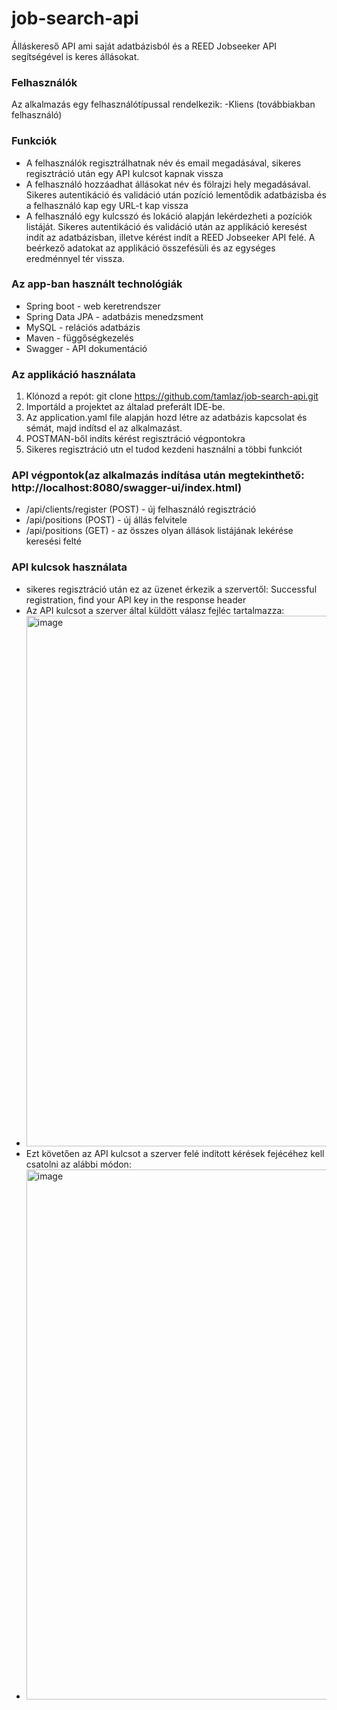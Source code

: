 # job-search-api
Álláskereső API ami saját adatbázisból és a REED Jobseeker API segítségével is keres állásokat.

### Felhasználók
Az alkalmazás egy felhasználótípussal rendelkezik:
 -Kliens (továbbiakban felhasználó)

### Funkciók
- A felhasználók regisztrálhatnak név és email megadásával, sikeres regisztráció után egy API kulcsot kapnak vissza
- A felhasználó hozzáadhat állásokat név és fölrajzi hely megadásával. Sikeres autentikáció és validáció után pozíció lementődik adatbázisba és a felhasználó kap egy URL-t kap vissza
- A felhasználó egy kulcsszó és lokáció alapján lekérdezheti a pozíciók listáját. Sikeres autentikáció és validáció után az applikáció keresést indít az adatbázisban, illetve kérést
  indít a REED Jobseeker API felé. A beérkező adatokat az applikáció összefésüli és az egységes eredménnyel tér vissza.

### Az app-ban használt technológiák
- Spring boot - web keretrendszer
- Spring Data JPA - adatbázis menedzsment
- MySQL - relációs adatbázis
- Maven - függőségkezelés
- Swagger - API dokumentáció

### Az applikáció használata
1. Klónozd a repót: git clone https://github.com/tamlaz/job-search-api.git
2. Importáld a projektet az általad preferált IDE-be.
3. Az application.yaml file alapján hozd létre az adatbázis kapcsolat és sémát, majd indítsd el az alkalmazást.
4. POSTMAN-ből indíts kérést regisztráció végpontokra
5. Sikeres regisztráció utn el tudod kezdeni használni a többi funkciót

### API végpontok(az alkalmazás indítása után megtekinthető: http://localhost:8080/swagger-ui/index.html)
- /api/clients/register (POST) - új felhasználó regisztráció
- /api/positions (POST) - új állás felvitele
- /api/positions (GET) - az összes olyan állások listájának lekérése keresési felté

### API kulcsok használata
- sikeres regisztráció után ez az üzenet érkezik a szervertől: Successful registration, find your API key in the response header
- Az API kulcsot a szerver által küldött válasz fejléc tartalmazza:
- <img width="849" alt="image" src="https://github.com/tamlaz/job-search-api/assets/108185191/e1a554be-2cb6-4fb6-8bb7-be85cfc54315">
- Ezt követően az API kulcsot a szerver felé indított kérések fejécéhez kell csatolni az alábbi módon:
- <img width="848" alt="image" src="https://github.com/tamlaz/job-search-api/assets/108185191/1e979e8f-3845-4450-9748-33c4f4b70401">


